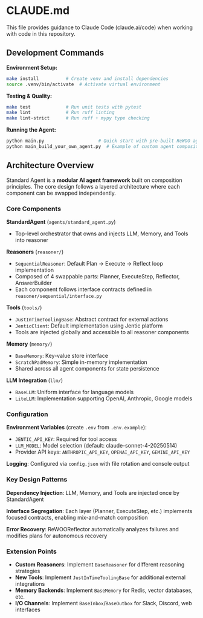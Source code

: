 # CLAUDE.md

This file provides guidance to Claude Code (claude.ai/code) when working with code in this repository.

## Development Commands

**Environment Setup:**
```bash
make install          # Create venv and install dependencies
source .venv/bin/activate  # Activate virtual environment
```

**Testing & Quality:**
```bash
make test             # Run unit tests with pytest
make lint             # Run ruff linting
make lint-strict      # Run ruff + mypy type checking
```

**Running the Agent:**
```bash
python main.py                    # Quick start with pre-built ReWOO agent
python main_build_your_own_agent.py  # Example of custom agent composition
```

## Architecture Overview

Standard Agent is a **modular AI agent framework** built on composition principles. The core design follows a layered architecture where each component can be swapped independently.

### Core Components

**StandardAgent** (`agents/standard_agent.py`)
- Top-level orchestrator that owns and injects LLM, Memory, and Tools into reasoner

**Reasoners** (`reasoner/`)
- `SequentialReasoner`: Default Plan → Execute → Reflect loop implementation
- Composed of 4 swappable parts: Planner, ExecuteStep, Reflector, AnswerBuilder
- Each component follows interface contracts defined in `reasoner/sequential/interface.py`

**Tools** (`tools/`)
- `JustInTimeToolingBase`: Abstract contract for external actions
- `JenticClient`: Default implementation using Jentic platform
- Tools are injected globally and accessible to all reasoner components

**Memory** (`memory/`)
- `BaseMemory`: Key-value store interface
- `ScratchPadMemory`: Simple in-memory implementation
- Shared across all agent components for state persistence

**LLM Integration** (`llm/`)
- `BaseLLM`: Uniform interface for language models
- `LiteLLM`: Implementation supporting OpenAI, Anthropic, Google models

### Configuration

**Environment Variables** (create `.env` from `.env.example`):
- `JENTIC_API_KEY`: Required for tool access
- `LLM_MODEL`: Model selection (default: claude-sonnet-4-20250514)
- Provider API keys: `ANTHROPIC_API_KEY`, `OPENAI_API_KEY`, `GEMINI_API_KEY`

**Logging**: Configured via `config.json` with file rotation and console output

### Key Design Patterns

**Dependency Injection**: LLM, Memory, and Tools are injected once by StandardAgent

**Interface Segregation**: Each layer (Planner, ExecuteStep, etc.) implements focused contracts, enabling mix-and-match composition

**Error Recovery**: ReWOOReflector automatically analyzes failures and modifies plans for autonomous recovery

### Extension Points

- **Custom Reasoners**: Implement `BaseReasoner` for different reasoning strategies
- **New Tools**: Implement `JustInTimeToolingBase` for additional external integrations  
- **Memory Backends**: Implement `BaseMemory` for Redis, vector databases, etc.
- **I/O Channels**: Implement `BaseInbox`/`BaseOutbox` for Slack, Discord, web interfaces